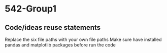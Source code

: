 # 542-Group1

## Code/ideas reuse statements
Replace the six file paths with your own file paths
Make sure have installed pandas and matplotlib packages before run the code